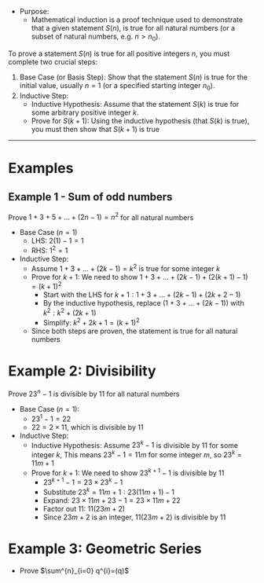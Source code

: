 - Purpose:
	- Mathematical induction is a proof technique used to demonstrate that a given statement $S(n)$, is true for all natural numbers (or a subset of natural numbers, e.g. $n>n_{0}$).

To prove a statement $S(n)$ is true for all positive integers $n$, you must complete two crucial steps:
1. Base Case (or Basis Step): Show that the statement $S(n)$ is true for the initial value, usually $n=1$ (or a specified starting integer $n_{0}$).
2. Inductive Step:
	- Inductive Hypothesis: Assume that the statement $S(k)$ is true for some arbitrary positive integer $k$.
	- Prove for $S(k+1)$: Using the inductive hypothesis (that $S(k)$ is true), you must then show that $S(k+1)$ is true

---
# Examples
## Example 1 - Sum of odd numbers
Prove $1+3+5+\dots+(2n-1) = n^{2}$ for all natural numbers
- Base Case ($n = 1$)
	- LHS: $2(1) - 1 = 1$ 
	- RHS: $1^{2} = 1$
- Inductive Step:
	- Assume $1+3+\dots+(2k-1) = k^{2}$ is true for some integer $k$
	- Prove for $k+1$: We need to show $1+3+\dots+(2k-1)+(2(k+1)-1)=(k+1)^{2}$
		- Start with the LHS for $k+1: 1+3+\dots+(2k-1)+(2k+2-1)$
		- By the inductive hypothesis, replace $(1+3+\dots+(2k-1))$ with $k^{2}:k^{2}+(2k+1)$
		- Simplify: $k^{2}+2k+1 = (k+1)^{2}$
	- Since both steps are proven, the statement is true for all natural numbers

# Example 2: Divisibility
Prove $23^{n}-1$ is divisible by 11 for all natural numbers
 - Base Case ($n=1$):
	 - $23^{1}-1=22$
	 - $22=2\times 11$, which is divisible by $11$
- Inductive Step:
	- Inductive Hypothesis: Assume $23^{k}-1$ is divisible by $11$ for some integer $k$, This means $23^{k}-1=11m$ for some integer $m$, so $23^{k}=11m+1$
	- Prove for $k+1$: We need to show $23^{k+1}-1$ is divisible by $11$
		- $23^{k+1}-1=23 \times 23^{k}-1$
		- Substitute $23^{k}=11m+1: 23(11m+1)-1$
		- Expand: $23\times 11m+23-1=23\times 11m+22$
		- Factor out 11: $11(23m+2)$
		- Since $23m+2$ is an integer, $11(23m+2)$ is divisible by $11$

# Example 3: Geometric Series
- Prove $\sum^{n}_{i=0} q^{i}=(q)$